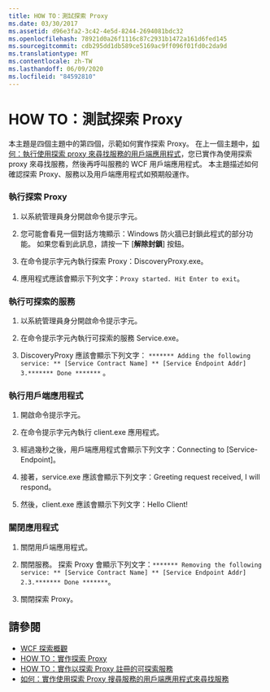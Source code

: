 ```yaml
---
title: HOW TO：測試探索 Proxy
ms.date: 03/30/2017
ms.assetid: d96e3fa2-3c42-4e5d-8244-2694081bdc32
ms.openlocfilehash: 78921d0a26f1116c87c2931b1472a161d6fed145
ms.sourcegitcommit: cdb295dd1db589ce5169ac9ff096f01fd0c2da9d
ms.translationtype: MT
ms.contentlocale: zh-TW
ms.lasthandoff: 06/09/2020
ms.locfileid: "84592810"
---
```

# <a name="how-to-test-the-discovery-proxy"></a>HOW TO：測試探索 Proxy
本主題是四個主題中的第四個，示範如何實作探索 Proxy。 在上一個主題中，[如何：執行使用探索 proxy 來尋找服務的用戶端應用程式](client-app-discovery-proxy-to-find-a-service.md)，您已實作為使用探索 proxy 來尋找服務，然後再呼叫服務的 WCF 用戶端應用程式。 本主題描述如何確認探索 Proxy、服務以及用戶端應用程式如預期般運作。  
  
### <a name="run-the-discovery-proxy"></a>執行探索 Proxy  
  
1. 以系統管理員身分開啟命令提示字元。  
  
2. 您可能會看見一個對話方塊顯示：Windows 防火牆已封鎖此程式的部分功能。 如果您看到此訊息，請按一下 [**解除封鎖**] 按鈕。  
  
3. 在命令提示字元內執行探索 Proxy：DiscoveryProxy.exe。  
  
4. 應用程式應該會顯示下列文字：`Proxy started. Hit Enter to exit`。  
  
### <a name="run-the-discoverable-service"></a>執行可探索的服務  
  
1. 以系統管理員身分開啟命令提示字元。  
  
2. 在命令提示字元內執行可探索的服務 Service.exe。  
  
3. DiscoveryProxy 應該會顯示下列文字： `******* Adding the following service: ** [Service Contract Name] ** [Service Endpoint Addr] 3.******* Done *******` 。  
  
### <a name="run-the-client-application"></a>執行用戶端應用程式  
  
1. 開啟命令提示字元。  
  
2. 在命令提示字元內執行 client.exe 應用程式。  
  
3. 經過幾秒之後，用戶端應用程式會顯示下列文字：Connecting to [Service-Endpoint]。  
  
4. 接著，service.exe 應該會顯示下列文字：Greeting request received, I will respond。  
  
5. 然後，client.exe 應該會顯示下列文字：Hello Client!  
  
### <a name="shut-down-the-applications"></a>關閉應用程式  
  
1. 關閉用戶端應用程式。  
  
2. 關閉服務。 探索 Proxy 會顯示下列文字：`******* Removing the following service: ** [Service Contract Name] ** [Service Endpoint Addr] 2.3.******* Done *******`。  
  
3. 關閉探索 Proxy。  
  
## <a name="see-also"></a>請參閱

- [WCF 探索概觀](wcf-discovery-overview.md)
- [HOW TO：實作探索 Proxy](how-to-implement-a-discovery-proxy.md)
- [HOW TO：實作以探索 Proxy 註冊的可探索服務](discoverable-service-that-registers-with-the-discovery-proxy.md)
- [如何：實作使用探索 Proxy 搜尋服務的用戶端應用程式來尋找服務](client-app-discovery-proxy-to-find-a-service.md)
